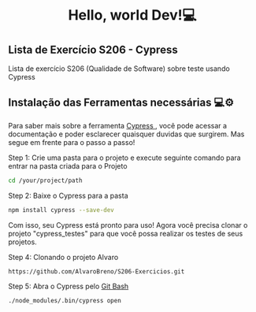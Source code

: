 <h1 align="center"> Hello, world Dev!💻 </h1>

## Lista de Exercício S206 - Cypress
Lista de exercício S206 (Qualidade de Software) sobre teste usando Cypress

## Instalação das Ferramentas necessárias 💻⚙️
Para saber mais sobre a ferramenta <a href="https://docs.cypress.io/guides/getting-started/installing-cypress#Opening-Cypress"> Cypress </a>, você pode acessar a documentação e poder esclarecer quaisquer duvidas que surgirem. Mas segue em frente para o passo a passo! 

<p>Step 1: Crie uma pasta para o projeto e execute seguinte comando para entrar na pasta criada para o Projeto </p>

```bash
cd /your/project/path
```

<p>Step 2: Baixe o Cypress para a pasta</p>

```bash
npm install cypress --save-dev
```

Com isso, seu Cypress está pronto para uso!
Agora você precisa clonar o projeto "cypress_testes" para que você possa realizar os testes de seus projetos.

<p>Step 4: Clonando o projeto Alvaro</p>

```bash
https://github.com/AlvaroBreno/S206-Exercicios.git
```

<p>Step 5: Abra o Cypress pelo <a href='https://gitforwindows.org/'>Git Bash</a></p>

```bash
./node_modules/.bin/cypress open
```

